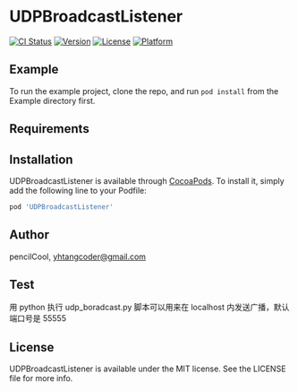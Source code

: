 # UDPBroadcastListener

[![CI Status](https://img.shields.io/travis/pencilCool/UDPBroadcastListener.svg?style=flat)](https://travis-ci.org/pencilCool/UDPBroadcastListener)
[![Version](https://img.shields.io/cocoapods/v/UDPBroadcastListener.svg?style=flat)](https://cocoapods.org/pods/UDPBroadcastListener)
[![License](https://img.shields.io/cocoapods/l/UDPBroadcastListener.svg?style=flat)](https://cocoapods.org/pods/UDPBroadcastListener)
[![Platform](https://img.shields.io/cocoapods/p/UDPBroadcastListener.svg?style=flat)](https://cocoapods.org/pods/UDPBroadcastListener)

## Example

To run the example project, clone the repo, and run `pod install` from the Example directory first.

## Requirements

## Installation

UDPBroadcastListener is available through [CocoaPods](https://cocoapods.org). To install
it, simply add the following line to your Podfile:

```ruby
pod 'UDPBroadcastListener'
```

## Author

pencilCool, yhtangcoder@gmail.com

## Test

用 python 执行 udp_boradcast.py 脚本可以用来在 localhost 内发送广播，默认端口号是 55555

## License

UDPBroadcastListener is available under the MIT license. See the LICENSE file for more info.
